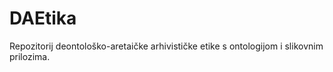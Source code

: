# DAEtika
Repozitorij deontološko-aretaičke arhivističke etike s ontologijom i slikovnim prilozima.
